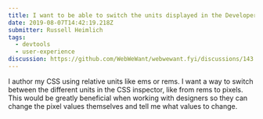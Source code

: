 ```yaml
---
title: I want to be able to switch the units displayed in the Developer Tools
date: 2019-08-07T14:42:19.218Z
submitter: Russell Heimlich
tags:
  - devtools
  - user-experience
discussion: https://github.com/WebWeWant/webwewant.fyi/discussions/143
---
```


I author my CSS using relative units like ems or rems. I want a way to switch between the different units in the CSS inspector, like from rems to pixels. This would be greatly beneficial when working with designers so they can change the pixel values themselves and tell me what values to change.